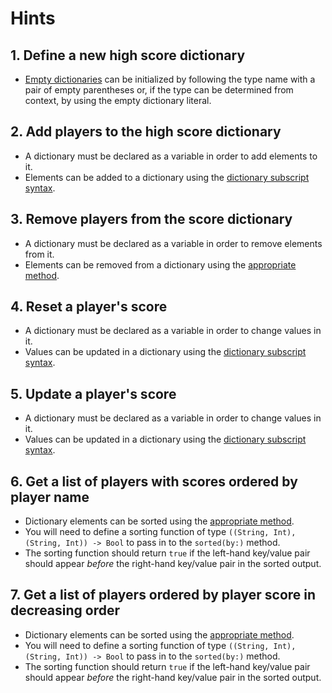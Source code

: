 # Hints

## 1. Define a new high score dictionary

- [Empty dictionaries][empty-dictionary] can be initialized by following the type name with a pair of empty parentheses or, if the type can be determined from context, by using the empty dictionary literal.

## 2. Add players to the high score dictionary

- A dictionary must be declared as a variable in order to add elements to it.
- Elements can be added to a dictionary using the [dictionary subscript syntax][dictionary-subscripts].

## 3. Remove players from the score dictionary

- A dictionary must be declared as a variable in order to remove elements from it.
- Elements can be removed from a dictionary using the [appropriate method][dictionary-docs].

## 4. Reset a player's score

- A dictionary must be declared as a variable in order to change values in it.
- Values can be updated in a dictionary using the [dictionary subscript syntax][dictionary-subscripts].

## 5. Update a player's score

- A dictionary must be declared as a variable in order to change values in it.
- Values can be updated in a dictionary using the [dictionary subscript syntax][dictionary-subscripts].

## 6. Get a list of players with scores ordered by player name

- Dictionary elements can be sorted using the [appropriate method][dictionary-docs].
- You will need to define a sorting function of type `((String, Int), (String, Int)) -> Bool` to pass in to the `sorted(by:)` method.
- The sorting function should return `true` if the left-hand key/value pair should appear _before_ the right-hand key/value pair in the sorted output.

## 7. Get a list of players ordered by player score in decreasing order

- Dictionary elements can be sorted using the [appropriate method][dictionary-docs].
- You will need to define a sorting function of type `((String, Int), (String, Int)) -> Bool` to pass in to the `sorted(by:)` method.
- The sorting function should return `true` if the left-hand key/value pair should appear _before_ the right-hand key/value pair in the sorted output.

[dictionaries]: https://docs.swift.org/swift-book/documentation/the-swift-programming-language/collectiontypes/#Dictionaries
[empty-dictionary]: https://docs.swift.org/swift-book/documentation/the-swift-programming-language/collectiontypes/#Creating-an-Empty-Dictionary
[dictionary-docs]: https://developer.apple.com/documentation/swift/Dictionary
[dictionary-subscripts]: https://docs.swift.org/swift-book/documentation/the-swift-programming-language/collectiontypes/#Accessing-and-Modifying-a-Dictionary
